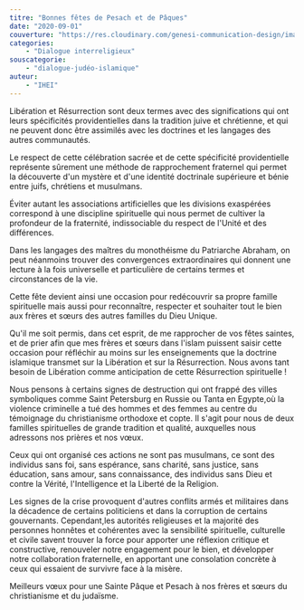 ```yaml
---
titre: "Bonnes fêtes de Pesach et de Pâques"
date: "2020-09-01"
couverture: "https://res.cloudinary.com/genesi-communication-design/image/upload/v1604586813/ihei/couvertures/dialogue-interreligieux-6_edoed1.jpg"
categories: 
	- "Dialogue interreligieux"
souscategorie: 
	- "dialogue-judéo-islamique"
auteur: 
	- "IHEI"
---
```


Libération et Résurrection sont deux termes avec des significations qui ont leurs spécificités providentielles dans la tradition juive et chrétienne, et qui ne peuvent donc être assimilés avec les doctrines et les langages des autres communautés. 

Le respect de cette célébration sacrée et de cette spécificité providentielle représente sûrement une méthode de rapprochement fraternel qui permet la découverte d'un mystère et d'une identité doctrinale supérieure et bénie entre juifs, chrétiens et musulmans. 

Éviter autant les associations artificielles que les divisions exaspérées correspond à une discipline spirituelle qui nous permet de cultiver la profondeur de la fraternité, indissociable du respect de l'Unité et des différences. 

Dans les langages des maîtres du monothéisme du Patriarche Abraham, on peut néanmoins trouver des convergences extraordinaires qui donnent une lecture à la fois universelle et particulière de certains termes et circonstances de la vie. 

Cette fête devient ainsi une occasion pour redécouvrir sa propre famille spirituelle mais aussi pour reconnaître, respecter et souhaiter tout le bien aux frères et s&oelig;urs des autres familles du Dieu Unique. 

Qu'il me soit permis, dans cet esprit, de me rapprocher de vos fêtes saintes, et de prier afin que mes frères et s&oelig;urs dans l'islam puissent saisir cette occasion pour réfléchir au moins sur les enseignements que la doctrine islamique transmet sur la Libération et sur la Résurrection. Nous avons tant besoin de Libération comme anticipation de cette Résurrection spirituelle&nbsp;!

Nous pensons à certains signes de destruction qui ont frappé des villes symboliques comme Saint Petersburg en Russie ou Tanta en Egypte,où la violence criminelle a tué des hommes et des femmes au centre du témoignage du christianisme orthodoxe et copte. Il s'agit pour nous de deux familles spirituelles de grande tradition et qualité, auxquelles nous adressons nos prières et nos v&oelig;ux. 

Ceux qui ont organisé ces actions ne sont pas musulmans, ce sont des individus sans foi, sans espérance, sans charité, sans justice, sans éducation, sans amour, sans connaissance, des individus sans Dieu et contre la Vérité, l'Intelligence et la Liberté de la Religion. 

Les signes de la crise provoquent d'autres conflits armés et militaires dans la décadence de certains politiciens et dans la corruption de certains gouvernants. Cependant,les autorités religieuses et la majorité des personnes honnêtes et cohérentes avec la sensibilité spirituelle, culturelle et civile savent trouver la force pour apporter une réflexion critique et constructive, renouveler notre engagement pour le bien, et développer notre collaboration fraternelle, en apportant une consolation concrète à ceux qui essaient de survivre face à la misère. 

Meilleurs v&oelig;ux pour une Sainte Pâque et Pesach à nos frères et s&oelig;urs du christianisme et du judaïsme.
